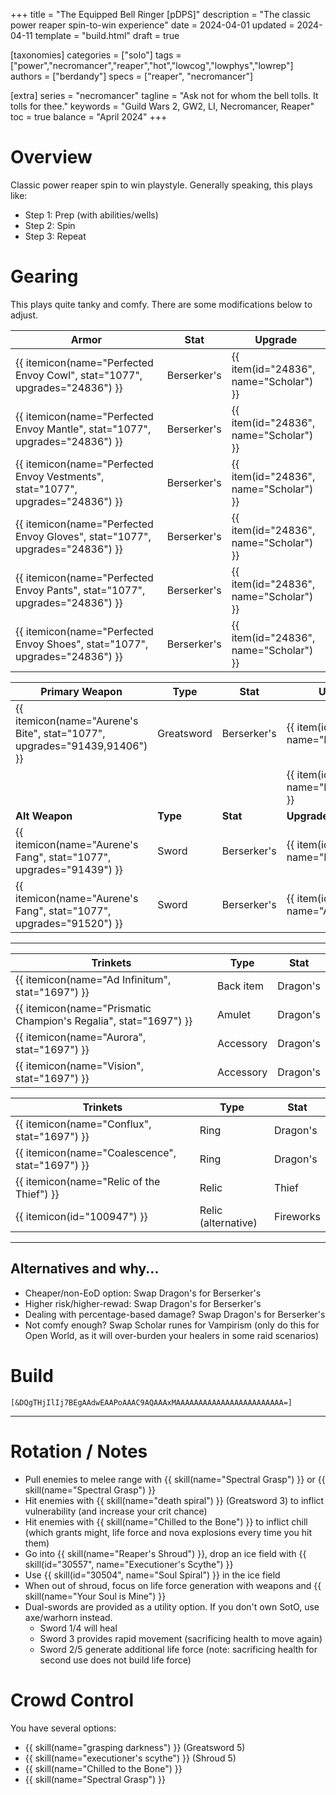 +++
title = "The Equipped Bell Ringer [pDPS]"
description = "The classic power reaper spin-to-win experience"
date = 2024-04-01
updated = 2024-04-11
template = "build.html"
draft = true

[taxonomies]
categories = ["solo"]
tags = ["power","necromancer","reaper","hot","lowcog","lowphys","lowrep"]
authors = ["berdandy"]
specs = ["reaper", "necromancer"]

[extra]
series = "necromancer"
tagline = "Ask not for whom the bell tolls. It tolls for thee."
keywords = "Guild Wars 2, GW2, LI, Necromancer, Reaper"
toc = true
balance = "April 2024"
+++

# Overview 

Classic power reaper spin to win playstyle. Generally speaking, this plays like:

- Step 1: Prep (with abilities/wells)
- Step 2: Spin
- Step 3: Repeat

# Gearing

This plays quite tanky and comfy. There are some modifications below to adjust.

| Armor                                                    | Stat        | Upgrade                |
| -------------------------------------------------------- | ----------- | ---------------------- |
| {{ itemicon(name="Perfected Envoy Cowl", stat="1077", upgrades="24836") }}      | Berserker's | {{ item(id="24836", name="Scholar") }} |
| {{ itemicon(name="Perfected Envoy Mantle", stat="1077", upgrades="24836") }}    | Berserker's | {{ item(id="24836", name="Scholar") }} |
| {{ itemicon(name="Perfected Envoy Vestments", stat="1077", upgrades="24836") }}     | Berserker's | {{ item(id="24836", name="Scholar") }} |
| {{ itemicon(name="Perfected Envoy Gloves", stat="1077", upgrades="24836") }} | Berserker's | {{ item(id="24836", name="Scholar") }} |
| {{ itemicon(name="Perfected Envoy Pants", stat="1077", upgrades="24836") }}    | Berserker's | {{ item(id="24836", name="Scholar") }} |
| {{ itemicon(name="Perfected Envoy Shoes", stat="1077", upgrades="24836") }}    | Berserker's | {{ item(id="24836", name="Scholar") }} |

| Primary Weapon| Type | Stat | Upgrade |
| ----------- | ---- | ---- | ------- |
| {{ itemicon(name="Aurene's Bite", stat="1077", upgrades="91439,91406") }} | Greatsword | Berserker's | {{ item(id="91439", name="Force") }} |
| | | | {{ item(id="91406", name="Hydromancy") }} |
| **Alt Weapon** | **Type** | **Stat** | **Upgrade** |
| {{ itemicon(name="Aurene's Fang", stat="1077", upgrades="91439") }} | Sword | Berserker's | {{ item(id="91439", name="Force") }} |
| {{ itemicon(name="Aurene's Fang", stat="1077", upgrades="91520") }} | Sword | Berserker's | {{ item(id="91520", name="Air") }} |

---

| Trinkets | Type | Stat |
| -------- | ---- | ---- |
| {{ itemicon(name="Ad Infinitum", stat="1697") }} | Back item | Dragon's |
| {{ itemicon(name="Prismatic Champion's Regalia", stat="1697") }} | Amulet | Dragon's |
| {{ itemicon(name="Aurora", stat="1697") }} | Accessory | Dragon's |
| {{ itemicon(name="Vision", stat="1697") }} | Accessory | Dragon's |

| Trinkets | Type | Stat |
| -------- | ---- | ---- |
| {{ itemicon(name="Conflux", stat="1697") }} | Ring | Dragon's |
| {{ itemicon(name="Coalescence", stat="1697") }} | Ring | Dragon's |
| {{ itemicon(name="Relic of the Thief") }} | Relic | Thief |
| {{ itemicon(id="100947") }} | Relic (alternative) | Fireworks |

---

## Alternatives and why...

- Cheaper/non-EoD option: Swap Dragon's for Berserker's
- Higher risk/higher-rewad: Swap Dragon's for Berserker's
- Dealing with percentage-based damage? Swap Dragon's for Berserker's
- Not comfy enough? Swap Scholar runes for Vampirism (only do this for Open World, as it will over-burden your healers in some raid scenarios)

# Build

`[&DQgTHjIlIj7BEgAAdwEAAPoAAAC9AQAAAxMAAAAAAAAAAAAAAAAAAAAAAAA=]`

---

<div data-armory-embed='skills' data-armory-ids='30488,10620,10583,10685,30105'></div><div data-armory-embed='specializations' data-armory-ids='19,50,34' data-armory-19-traits='788,1844,782'  data-armory-50-traits='875,894,893'  data-armory-34-traits='2020,2031,2021' ></div>

# Rotation / Notes

- Pull enemies to melee range with {{ skill(name="Spectral Grasp") }} or {{ skill(name="Spectral Grasp") }}
- Hit enemies with {{ skill(name="death spiral") }} (Greatsword 3) to inflict vulnerability (and increase your crit chance)
- Hit enemies with {{ skill(name="Chilled to the Bone") }} to inflict chill (which grants might, life force and nova explosions every time you hit them)
- Go into {{ skill(name="Reaper's Shroud") }}, drop an ice field with {{ skill(id="30557", name="Executioner's Scythe") }}
- Use {{ skill(id="30504", name="Soul Spiral") }} in the ice field
- When out of shroud, focus on life force generation with weapons and {{ skill(name="Your Soul is Mine") }}
- Dual-swords are provided as a utility option. If you don't own SotO, use axe/warhorn instead.
  - Sword 1/4 will heal
  - Sword 3 provides rapid movement (sacrificing health to move again)
  - Sword 2/5 generate additional life force (note: sacrificing health for second use does not build life force)

# Crowd Control

You have several options:

- {{ skill(name="grasping darkness") }} (Greatsword 5)
- {{ skill(name="executioner's scythe") }} (Shroud 5)
- {{ skill(name="Chilled to the Bone") }}
- {{ skill(name="Spectral Grasp") }}
